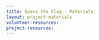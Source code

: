 ```yaml
---
title: Guess the Flag - Materials
layout: project-materials
volunteer-resources:
project-resources:
---
```


